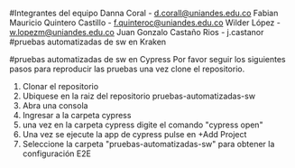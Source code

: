 #Integrantes del equipo
Danna Coral                       - d.corall@uniandes.edu.co
Fabian Mauricio Quintero Castillo - f.quinteroc@uniandes.edu.co
Wilder López                      - w.lopezm@uniandes.edu.co
Juan Gonzalo Castaño Rios         - j.castanor
#pruebas automatizadas de sw en Kraken


#pruebas automatizadas de sw en Cypress
Por favor seguir los siguientes pasos para reproducir las pruebas una vez clone el repositorio.
1. Clonar el repositorio
2. Ubiquese en la raiz del repositorio pruebas-automatizadas-sw
3. Abra una consola
4. Ingresar a la carpeta cypress
5. una vez en la carpeta cypress digite el comando "cypress open"
6. Una vez se ejecute la app de cypress pulse en +Add Project
7. Seleccione la carpeta "pruebas-automatizadas-sw" para obtener la configuración E2E
   
